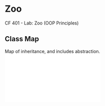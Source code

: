 # Zoo
CF 401 - Lab: Zoo (OOP Principles)


## Class Map
Map of inheritance, and includes abstraction.
![class map](assets/class-map.pdf)